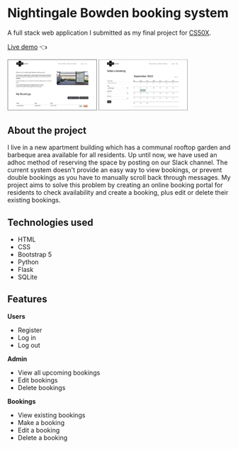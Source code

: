 # Nightingale Bowden booking system

A full stack web application I submitted as my final project for [CS50X](https://www.edx.org/course/introduction-computer-science-harvardx-cs50x).

[Live demo](https://youtu.be/6H7RhHVe6g4) :point_left:

<img src="/docs/screenshots/home.png" width="40%" style="display:inline">     <img src="/docs/screenshots/make-a-booking.png" width="40%" style="display:inline">

## About the project

I live in a new apartment building which has a communal rooftop garden and barbeque area available for all residents. Up until now, we have used an adhoc method of reserving the space by posting on our Slack channel. The current system doesn't provide an easy way to view bookings, or prevent double bookings as you have to manually scroll back through messages. My project aims to solve this problem by creating an online booking portal for residents to check availability and create a booking, plus edit or delete their existing bookings.

## Technologies used

- HTML
- CSS
- Bootstrap 5
- Python
- Flask
- SQLite

## Features

**Users**
- Register
- Log in
- Log out

**Admin**
- View all upcoming bookings
- Edit bookings
- Delete bookings

**Bookings**
- View existing bookings
- Make a booking
- Edit a booking
- Delete a booking

